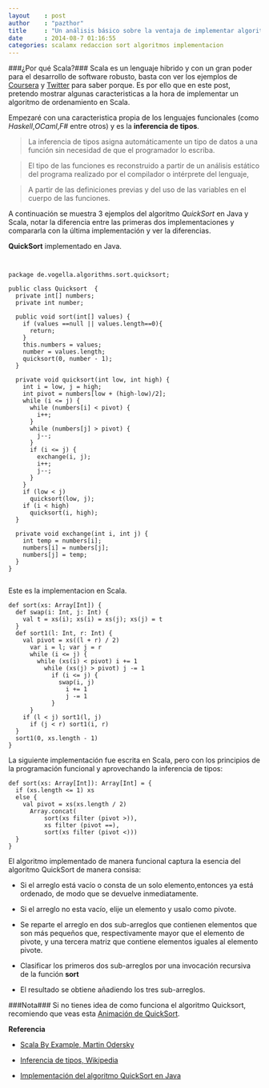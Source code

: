 ```yaml
---
layout    : post
author    : "pazthor"
title     : "Un análisis básico sobre la ventaja de implementar algoritmos en el lenguaje Scala"
date      : 2014-08-7 01:16:55
categories: scalamx redaccion sort algoritmos implementacion 
---
```

###¿Por qué Scala?###
Scala es un lenguaje hibrido y con un gran poder para el desarrollo de software robusto, basta con ver los ejemplos de  [Coursera](https://tech.coursera.org/blog/2014/02/18/why-we-love-scala-at-coursera/) y [Twitter](http://www.artima.com/scalazine/articles/twitter_on_scala.html) para saber porque. Es por ello que en este post, pretendo mostrar algunas caracteristicas a la hora de implementar un algoritmo de ordenamiento en Scala.


Empezaré con una caracteristica propia de los lenguajes funcionales (como *Haskell*,*OCaml*,*F#* entre otros) y es la **inferencia de tipos**.

> La inferencia de tipos asigna automáticamente un tipo de datos a una función sin necesidad de que el programador lo escriba.

> El tipo de las funciones es reconstruido a partir de un análisis estático del programa realizado por el compilador o intérprete del lenguaje,

> A partir de las definiciones previas y del uso de las variables en el cuerpo de las funciones.


A continuación se muestra 3 ejemplos del algoritmo *QuickSort* en Java y Scala, notar la diferencia entre las primeras dos implementaciones y compararla con la última implementación y ver la diferencias.

**QuickSort** implementado en Java.


```


package de.vogella.algorithms.sort.quicksort;

public class Quicksort  {
  private int[] numbers;
  private int number;

  public void sort(int[] values) {
    if (values ==null || values.length==0){
      return;
    }
    this.numbers = values;
    number = values.length;
    quicksort(0, number - 1);
  }

  private void quicksort(int low, int high) {
    int i = low, j = high;
    int pivot = numbers[low + (high-low)/2];
    while (i <= j) {
      while (numbers[i] < pivot) {
        i++;
      }
      while (numbers[j] > pivot) {
        j--;
      }
      if (i <= j) {
        exchange(i, j);
        i++;
        j--;
      }
    }
    if (low < j)
      quicksort(low, j);
    if (i < high)
      quicksort(i, high);
  }

  private void exchange(int i, int j) {
    int temp = numbers[i];
    numbers[i] = numbers[j];
    numbers[j] = temp;
  }
}


```

Este es la implementacion en Scala.


```
def sort(xs: Array[Int]) {
  def swap(i: Int, j: Int) {
    val t = xs(i); xs(i) = xs(j); xs(j) = t
  }
  def sort1(l: Int, r: Int) {
    val pivot = xs((l + r) / 2)
      var i = l; var j = r
      while (i <= j) {
        while (xs(i) < pivot) i += 1
          while (xs(j) > pivot) j -= 1
            if (i <= j) {
              swap(i, j)
                i += 1
                j -= 1
            }
      }
    if (l < j) sort1(l, j)
      if (j < r) sort1(i, r)
  }
  sort1(0, xs.length - 1)
}
```


La siguiente implementación fue escrita en Scala, pero con los principios de la programación funcional y aprovechando la inferencia de tipos:


```
def sort(xs: Array[Int]): Array[Int] = {
  if (xs.length <= 1) xs
  else {
    val pivot = xs(xs.length / 2)
      Array.concat(
          sort(xs filter (pivot >)),
          xs filter (pivot ==),
          sort(xs filter (pivot <)))
  }
}
```


El algoritmo implementado de manera funcional captura la esencia del algoritmo QuickSort de manera consisa:

* Si el arreglo está vacío o consta de un solo elemento,entonces  ya está ordenado, de modo que se devuelve inmediatamente.

* Si el arreglo no esta vacío, elije un elemento y usalo como pivote.

* Se reparte el arreglo en dos sub-arreglos que contienen elementos que son más pequeños que,
  respectivamente mayor que el elemento de pivote, y una tercera matriz que contiene elementos iguales al elemento pivote.

* Clasificar los primeros dos sub-arreglos por una invocación recursiva de la función  **sort**

* El resultado se obtiene añadiendo los tres sub-arreglos.




###Nota###
  Si no tienes idea de como funciona el algoritmo Quicksort, recomiendo que veas esta [Animación de QuickSort](http://en.wikipedia.org/wiki/Quicksort#mediaviewer/File:Sorting_quicksort_anim.gif).

  **Referencia**

* [Scala By Example, Martin Odersky](http://www.scala-lang.org/docu/files/ScalaByExample.pdf)

* [Inferencia de tipos, Wikipedia](http://es.wikipedia.org/wiki/Inferencia_de_tipos)

* [Implementación del algoritmo QuickSort en Java](http://www.vogella.com/tutorials/JavaAlgorithmsQuicksort/article.html#quicksort)
